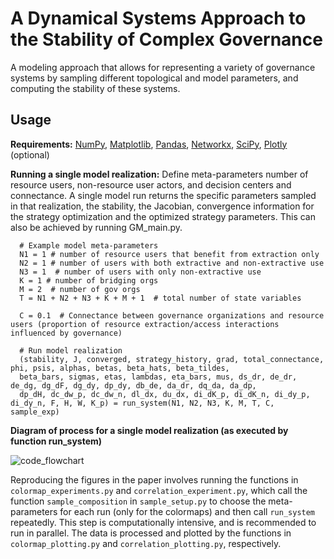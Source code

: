 # A Dynamical Systems Approach to the Stability of Complex Governance

A modeling approach that allows for representing a variety of governance systems by sampling different topological and model parameters, and computing the stability of these systems.

## Usage

**Requirements:** [NumPy](https://numpy.org/install/), [Matplotlib](https://matplotlib.org/stable/users/installing.html), [Pandas](https://pandas.pydata.org/), [Networkx](https://networkx.org/documentation/stable/install.html), [SciPy](https://www.scipy.org/install.html), [
Plotly](https://plotly.com/python/) (optional)

**Running a single model realization:** Define meta-parameters number of resource users, non-resource user actors, and decision centers and connectance. A single model run returns the specific parameters sampled in that realization, the stability, the Jacobian, convergence information for the strategy optimization and the optimized strategy parameters. This can also be achieved by running GM_main.py.
```
  # Example model meta-parameters
  N1 = 1 # number of resource users that benefit from extraction only
  N2 = 1 # number of users with both extractive and non-extractive use
  N3 = 1  # number of users with only non-extractive use
  K = 1 # number of bridging orgs
  M = 2  # number of gov orgs
  T = N1 + N2 + N3 + K + M + 1  # total number of state variables
  
  C = 0.1  # Connectance between governance organizations and resource users (proportion of resource extraction/access interactions influenced by governance)
  
  # Run model realization
  (stability, J, converged, strategy_history, grad, total_connectance, phi, psis, alphas, betas, beta_hats, beta_tildes, 
  beta_bars, sigmas, etas, lambdas, eta_bars, mus, ds_dr, de_dr, de_dg, dg_dF, dg_dy, dp_dy, db_de, da_dr, dq_da, da_dp, 
  dp_dH, dc_dw_p, dc_dw_n, dl_dx, du_dx, di_dK_p, di_dK_n, di_dy_p, di_dy_n, F, H, W, K_p) = run_system(N1, N2, N3, K, M, T, C, sample_exp)
```

**Diagram of process for a single model realization (as executed by function run_system)**

![code_flowchart](https://user-images.githubusercontent.com/44376656/137199655-fe7e6be0-d745-4419-a1f5-a86405874f79.png)

Reproducing the figures in the paper involves running the functions in ```colormap_experiments.py``` and ```correlation_experiment.py```, which call the function ```sample_composition``` in ```sample_setup.py``` to choose the meta-parameters for each run (only for the colormaps) and then call ```run_system``` repeatedly. This step is computationally intensive, and is recommended to run in parallel. The data is processed and plotted by the functions in ```colormap_plotting.py``` and ```correlation_plotting.py```, respectively. 



